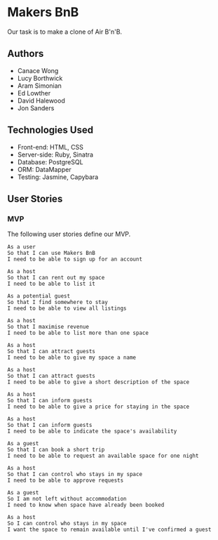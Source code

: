 # Makers BnB

Our task is to make a clone of Air B'n'B.

## Authors

* Canace Wong
* Lucy Borthwick
* Aram Simonian
* Ed Lowther
* David Halewood
* Jon Sanders

## Technologies Used

* Front-end: HTML, CSS
* Server-side: Ruby, Sinatra
* Database: PostgreSQL
* ORM: DataMapper
* Testing: Jasmine, Capybara

## User Stories

### MVP

The following user stories define our MVP.

```
As a user
So that I can use Makers BnB
I need to be able to sign up for an account
```

```
As a host
So that I can rent out my space
I need to be able to list it
```

```
As a potential guest
So that I find somewhere to stay
I need to be able to view all listings
```

```
As a host
So that I maximise revenue
I need to be able to list more than one space
```

```
As a host
So that I can attract guests
I need to be able to give my space a name
```

```
As a host
So that I can attract guests
I need to be able to give a short description of the space
```

```
As a host
So that I can inform guests
I need to be able to give a price for staying in the space
```

```
As a host
So that I can inform guests
I need to be able to indicate the space's availability
```

```
As a guest
So that I can book a short trip
I need to be able to request an available space for one night
```

```
As a host
So that I can control who stays in my space
I need to be able to approve requests
```

```
As a guest
So I am not left without accommodation
I need to know when space have already been booked
```

```
As a host
So I can control who stays in my space
I want the space to remain available until I've confirmed a guest
```
